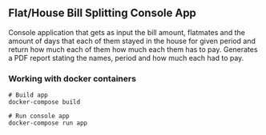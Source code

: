 ## Flat/House Bill Splitting Console App

Console application that gets as input the bill amount, flatmates and the amount of days that each of them stayed in the house for given period and return how much each of them how much each them has to pay. Generates a PDF report stating the names, period and how much each had to pay.

### Working with docker containers
```
# Build app
docker-compose build

# Run console app
docker-compose run app
```
